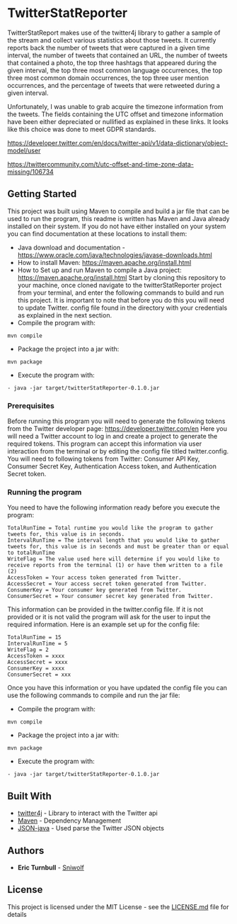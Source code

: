 # TwitterStatReporter

TwitterStatReport makes use of the twitter4j library to gather a sample of the stream and collect various statistics about those tweets. It currently reports back the number of tweets that were captured in a given time interval, the number of tweets that contained an URL, the number of tweets that contained a photo, the top three hashtags that appeared during the given interval, the top three most common language occurrences, the top three most common domain occurrences, the top three user mention occurrences, and the percentage of tweets that were retweeted during a given interval.

Unfortunately, I was unable to grab acquire the timezone information from the tweets. The fields containing the UTC offset and timezone information have been either depreciated or nullified as explained in these links. It looks like this choice was done to meet GDPR standards.

https://developer.twitter.com/en/docs/twitter-api/v1/data-dictionary/object-model/user

https://twittercommunity.com/t/utc-offset-and-time-zone-data-missing/106734

## Getting Started

This project was built using Maven to compile and build a jar file that can be used to run the program, this readme is written has Maven and Java already installed on their system. If you do not have either installed on your system you can find documentation at these locations to install them:
 - Java download and documentation - https://www.oracle.com/java/technologies/javase-downloads.html
 - How to install Maven: https://maven.apache.org/install.html
 - How to Set up and run Maven to compile a Java project: https://maven.apache.org/install.html
Start by cloning this repository to your machine, once cloned navigate to the twitterStatReporter project from your terminal, and enter the following commands to build and run this project. It is important to note that before you do this you will need to update Twitter. config file found in the directory with your credentials as explained in the next section.
- Compile the program with: 
```
mvn compile
```
- Package the project into a jar with: 
```
mvn package
```
- Execute the program with: 
```
- java -jar target/twitterStatReporter-0.1.0.jar
```

### Prerequisites

Before running this program you will need to generate the following tokens from the Twitter developer page: https://developer.twitter.com/en
Here you will need a Twitter account to log in and create a project to generate the required tokens. This program can accept this information via user interaction from the terminal or by editing the config file titled twitter.config. You will need to following tokens from Twitter: Consumer API Key, Consumer Secret Key, Authentication Access token, and Authentication Secret token.

### Running the program

You need to have the following information ready before you execute the program:

```
TotalRunTime = Total runtime you would like the program to gather tweets for, this value is in seconds.
IntervalRunTime = The interval length that you would like to gather tweets for, this value is in seconds and must be greater than or equal to totalRunTime
WriteFlag = The value used here will determine if you would like to receive reports from the terminal (1) or have them written to a file (2)
AccessToken = Your access token generated from Twitter.
AccessSecret = Your access secret token generated from Twitter.
ConsumerKey = Your consumer key generated from Twitter.
ConsumerSecret = Your consumer secret key generated from Twitter.
```

This information can be provided in the twitter.config file. If it is not provided or it is not valid the program will ask for the user to input the required information. Here is an example set up for the config file:

```
TotalRunTime = 15
IntervalRunTime = 5
WriteFlag = 2
AccessToken = xxxx
AccessSecret = xxxx
ConsumerKey = xxxx
ConsumerSecret = xxx
```
Once you have this information or you have updated the config file you can use the following commands to compile and run the jar file:
- Compile the program with: 
```
mvn compile
```
- Package the project into a jar with: 
```
mvn package
```
- Execute the program with: 
```
- java -jar target/twitterStatReporter-0.1.0.jar
```


## Built With

* [twitter4j](http://twitter4j.org/en/index.html) - Library to interact with the Twitter api
* [Maven](https://maven.apache.org/) - Dependency Management
* [JSON-java](https://github.com/stleary/JSON-java) - Used parse the Twitter JSON objects

## Authors

* **Eric Turnbull** - [Sniwolf](https://github.com/Sniwolf)

## License

This project is licensed under the MIT License - see the [LICENSE.md](LICENSE.md) file for details
